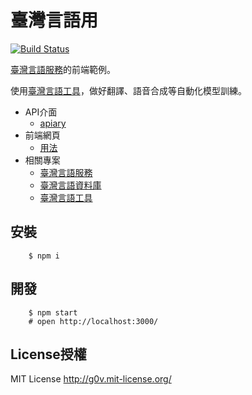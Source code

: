 # 臺灣言語用
[![Build Status](https://travis-ci.org/sih4sing5hong5/tai5-uan5_gian5-gi2_ing7.svg?branch=master)](https://travis-ci.org/sih4sing5hong5/tai5-uan5_gian5-gi2_ing7)

[臺灣言語服務](https://github.com/sih4sing5hong5/tai5-uan5_gian5-gi2_hok8-bu7)的前端範例。

使用[臺灣言語工具](https://github.com/sih4sing5hong5/tai5-uan5_gian5-gi2_kang1-ku7)，做好翻譯、語音合成等自動化模型訓練。

* API介面
  * [apiary](https://app.apiary.io/tai5uan5gian5gi2hok8bu7/editor)
* 前端網頁
  * [用法](http://用.意傳.台灣/)
* 相關專案
  * [臺灣言語服務](https://github.com/sih4sing5hong5/tai5-uan5_gian5-gi2_hok8-bu7)
  * [臺灣言語資料庫](https://github.com/sih4sing5hong5/tai5-uan5_gian5-gi2_tsu1-liau7-khoo3)
  * [臺灣言語工具](https://github.com/sih4sing5hong5/tai5-uan5_gian5-gi2_kang1-ku7)


## 安裝

        $ npm i

## 開發

        $ npm start
        # open http://localhost:3000/


## License授權

MIT License <http://g0v.mit-license.org/>
